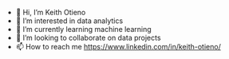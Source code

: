 - 👋 Hi, I’m Keith Otieno
- 👀 I’m interested in data analytics
- 🌱 I’m currently learning machine learning 
- 💞️ I’m looking to collaborate on data projects
- 📫 How to reach me https://www.linkedin.com/in/keith-otieno/

<!---
OtienoKeith/OtienoKeith is a ✨ special ✨ repository because its `README.md` (this file) appears on your GitHub profile.
You can click the Preview link to take a look at your changes.
--->
